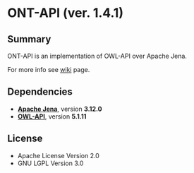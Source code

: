 # ONT-API (ver. 1.4.1)

## Summary
ONT-API is an implementation of OWL-API over Apache Jena.

For more info see [wiki](https://github.com/avicomp/ont-api/wiki) page.
 
## Dependencies
- **[Apache Jena](https://github.com/apache/jena)**, version **3.12.0**
- **[OWL-API](https://github.com/owlcs/owlapi)**, version **5.1.11**

## License
* Apache License Version 2.0
* GNU LGPL Version 3.0

